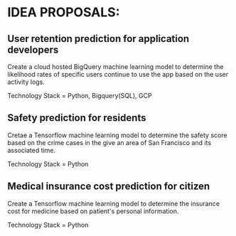# IDEA PROPOSALS:


## User retention prediction for application developers

Create a cloud hosted BigQuery machine learning model to determine the likelihood rates of specific users continue to use the app based on the user activity logs.

Technology Stack = Python, Bigquery(SQL), GCP


## Safety prediction for residents 

Cretae a Tensorflow machine learning model to determine the safety score based on the crime cases in the give an area of San Francisco and its associated time.

Technology Stack = Python


## Medical insurance cost prediction for citizen 

Create a Tensorflow machine learning model to determine the insurance cost for medicine based on patient's personal information.

Technology Stack = Python 
